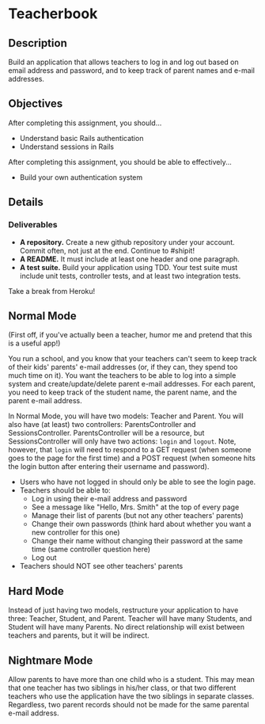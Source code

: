 # Teacherbook

## Description

Build an application that allows teachers to log in and log out based on email address and password, and to keep track of parent names and e-mail addresses.

## Objectives

After completing this assignment, you should...

* Understand basic Rails authentication
* Understand sessions in Rails

After completing this assignment, you should be able to effectively...

* Build your own authentication system

## Details

### Deliverables

* **A repository.** Create a new github repository under your account.  Commit often, not just at the end.  Continue to #shipit!
* **A README.** It must include at least one header and one paragraph.
* **A test suite.** Build your application using TDD.  Your test suite must include unit tests, controller tests, and at least two integration tests.

Take a break from Heroku!

## Normal Mode

(First off, if you've actually been a teacher, humor me and pretend that this is a useful app!)

You run a school, and you know that your teachers can't seem to keep track of their kids' parents' e-mail addresses (or, if they can, they spend too much time on it).  You want the teachers to be able to log into a simple system and create/update/delete parent e-mail addresses.  For each parent, you need to keep track of the student name, the parent name, and the parent e-mail address.

In Normal Mode, you will have two models: Teacher and Parent.  You will also have (at least) two controllers: ParentsController and SessionsController.  ParentsController will be a resource, but SessionsController will only have two actions: `login` and `logout`.  Note, however, that `login` will need to respond to a GET request (when someone goes to the page for the first time) and a POST request (when someone hits the login button after entering their username and password).

* Users who have not logged in should only be able to see the login page.
* Teachers should be able to:
  * Log in using their e-mail address and password
  * See a message like "Hello, Mrs. Smith" at the top of every page
  * Manage their list of parents (but not any other teachers' parents)
  * Change their own passwords (think hard about whether you want a new controller for this one)
  * Change their name without changing their password at the same time (same controller question here)
  * Log out
* Teachers should NOT see other teachers' parents

## Hard Mode

Instead of just having two models, restructure your application to have three: Teacher, Student, and Parent.  Teacher will have many Students, and Student will have many Parents.  No direct relationship will exist between teachers and parents, but it will be indirect.

## Nightmare Mode

Allow parents to have more than one child who is a student.  This may mean that one teacher has two siblings in his/her class, or that two different teachers who use the application have the two siblings in separate classes.  Regardless, two parent records should not be made for the same parental e-mail address.
